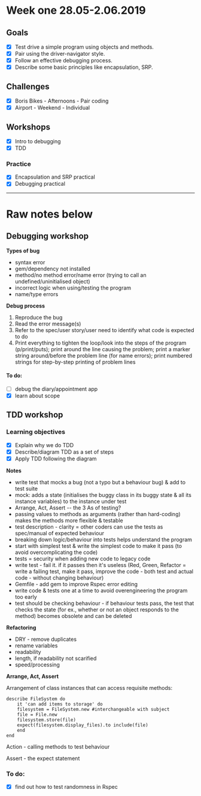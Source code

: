 # Week one 28.05-2.06.2019

## Goals
- [x] Test drive a simple program using objects and methods.
- [x] Pair using the driver-navigator style.
- [x] Follow an effective debugging process.
- [x] Describe some basic principles like encapsulation, SRP.

## Challenges

- [x] Boris Bikes - Afternoons - Pair coding
- [x] Airport - Weekend - Individual

## Workshops
- [x] Intro to debugging
- [x] TDD

### Practice
- [x] Encapsulation and SRP practical
- [x] Debugging practical

-------------
# Raw notes below

## Debugging workshop

**Types of bug**

- syntax error
- gem/dependency not installed
- method/no method error/name error (trying to call an undefined/uninitialised object)
- incorrect logic when using/testing the program
- name/type errors

**Debug process**

1. Reproduce the bug
2. Read the error message(s)
3. Refer to the spec/user story/user need to identify what code is expected to do 
4. Print everything to tighten the loop/look into the steps of the program (p/print/puts); print around the line causing the problem; print a marker string around/before the problem line (for name errors); print numbered strings for step-by-step printing of problem lines

#### To do:
- [ ] debug the diary/appointment app
- [x] learn about scope

## TDD workshop

### Learning objectives

- [x] Explain why we do TDD
- [x] Describe/diagram TDD as a set of steps
- [x] Apply TDD following the diagram

**Notes**

- write test that mocks a bug (not a typo but a behaviour bug) & add to test suite
- mock: adds a state (initialises the buggy class in its buggy state & all its instance variables) to the instance under test
- Arrange, Act, Assert -- the 3 As of testing?
- passing values to methods as arguments (rather than hard-coding) makes the methods more flexible & testable
- test description - clarity = other coders can use the tests as spec/manual of expected behaviour
- breaking down logic/behaviour into tests helps understand the program
- start with simplest test & write the simplest code to make it pass (to avoid overcomplicating the code)
- tests = security when adding new code to legacy code
- write test - fail it. if it passes then it's useless (Red, Green, Refactor = write a failing test, make it pass, improve the code - both test and actual code - without changing behaviour)
- Gemfile - add gem to improve Rspec error editing
- write code & tests one at a time to avoid overengineering the program too early
- test should be checking behaviour - if behaviour tests pass, the test that checks the state (for ex., whether or not an object responds to the method) becomes obsolete and can be deleted


**Refactoring**
 
 - DRY - remove duplicates
 - rename variables
 - readability
 - length, if readability not scarified
 - speed/processing


**Arrange, Act, Assert**

Arrangement of class instances that can access requisite methods:

```
describe FileSystem do
	it 'can add items to storage' do
	filesystem = FileSystem.new #interchangeable with subject
	file = File.new
	filesystem.store(file)
	expect(filesystem.display_files).to include(file)
	end
end
```

Action - calling methods to test behaviour

Assert - the expect statement
	
### To do:

- [x] find out how to test randomness in Rspec 



